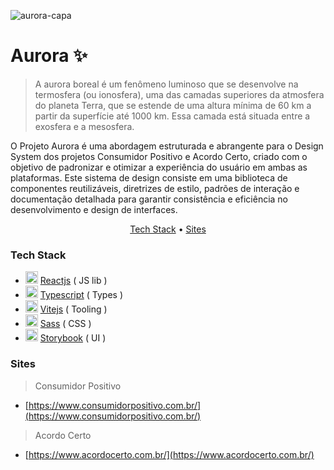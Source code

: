 ![aurora-capa](https://github.com/user-attachments/assets/87cc0477-e345-4b98-b17e-90e941744eab)

# Aurora ✨

> A aurora boreal é um fenômeno luminoso que se desenvolve na termosfera (ou ionosfera), uma das camadas superiores da atmosfera do planeta Terra, que se estende de uma altura mínima de 60 km a partir da superfície até 1000 km. Essa camada está situada entre a exosfera e a mesosfera.

O Projeto Aurora é uma abordagem estruturada e abrangente para o Design System dos projetos Consumidor Positivo e Acordo Certo, criado com o objetivo de padronizar e otimizar a experiência do usuário em ambas as plataformas. Este sistema de design consiste em uma biblioteca de componentes reutilizáveis, diretrizes de estilo, padrões de interação e documentação detalhada para garantir consistência e eficiência no desenvolvimento e design de interfaces.

<p align="center">
  <a href="#tech-stack">Tech Stack</a> •
  <a href="#sites">Sites</a>
</p>

### Tech Stack

- <img width="20" height="20" src="https://github.com/AcordoCertoBR/mono-debtor-hub-ui/assets/397832/2edb6c43-89a3-4c08-b126-96771d488e9b" /> [Reactjs](https://reactjs.org/) ( JS lib )
- <img width="20" height="20" src="https://github.com/AcordoCertoBR/mono-debtor-hub-ui/assets/397832/116d0ad2-55a8-4bd6-a8b8-4fbdb3aab82b" /> [Typescript](https://www.typescriptlang.org/) ( Types )
- <img width="20" height="20" src="https://github.com/AcordoCertoBR/mono-debtor-hub-ui/assets/397832/862d66f3-703d-42f1-8e70-3e6ab5c6d318" /> [Vitejs](https://reactjs.org/) ( Tooling )
- <img width="20" height="20" src="https://github.com/AcordoCertoBR/mono-debtor-hub-ui/assets/397832/4a977365-7a05-4131-8b11-6589acbf0831" /> [Sass](<https://emotion.sh/docs/introduction](https://sass-lang.com/)>) ( CSS )
- <img width="20" height="20" src="https://github.com/AcordoCertoBR/mono-debtor-hub-ui/assets/397832/96405885-c5c0-4e26-a645-0e84b7d12ef3" /> [Storybook](https://storybook.js.org/) ( UI )

### Sites

> Consumidor Positivo

- [https://www.consumidorpositivo.com.br/](https://www.consumidorpositivo.com.br/)

> Acordo Certo

- [https://www.acordocerto.com.br/](https://www.acordocerto.com.br/)
